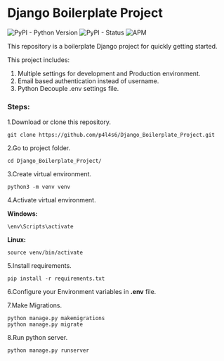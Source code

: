 # Django Boilerplate Project
![PyPI - Python Version](https://img.shields.io/pypi/pyversions/Django?style=flat-square)
![PyPI - Status](https://img.shields.io/pypi/status/django)
![APM](https://img.shields.io/apm/l/vim-mode)


This repository is a boilerplate Django project for quickly getting started.

This project includes:
1. Multiple settings for development and Production environment.
2. Email based authentication instead of username.
3. Python Decouple .env settings file.

### Steps:

    
1.Download or clone this repository.
    
    git clone https://github.com/p4l4s6/Django_Boilerplate_Project.git
2.Go to project folder.    
    
    cd Django_Boilerplate_Project/
3.Create virtual environment.
    
    python3 -m venv venv 
4.Activate virtual environment.

**Windows:**

    \env\Scripts\activate 
**Linux:**

    source venv/bin/activate
5.Install requirements.

    pip install -r requirements.txt
    
6.Configure your Environment variables in **.env** file.

7.Make Migrations.

    python manage.py makemigrations
    python manage.py migrate
8.Run python server.

    python manage.py runserver
